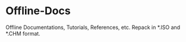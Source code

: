 # Offline-Docs
Offline Documentations, Tutorials, References, etc. Repack in *.ISO and *.CHM format.
